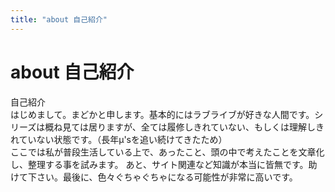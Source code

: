 ```yaml
---
title: "about 自己紹介"
---
```


# about 自己紹介

自己紹介<br>
はじめまして。まどかと申します。基本的にはラブライブが好きな人間です。シリーズは概ね見ては居りますが、全ては履修しきれていない、もしくは理解しきれていない状態です。（長年μ'sを追い続けてきたため）<br>
ここでは私が普段生活している上で、あったこと、頭の中で考えたことを文章化し、整理する事を試みます。
あと、サイト関連など知識が本当に皆無です。助けて下さい。最後に、色々ぐちゃぐちゃになる可能性が非常に高いです。<br>


